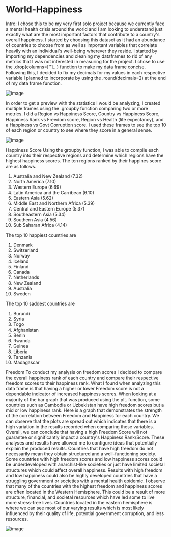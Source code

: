 # World-Happiness

Intro: I chose this to be my very first solo project because we currently face a mental health crisis around the world and I am looking to understand just exactly what are the most important factors that contribute to a country's overall happiness. I started by choosing this dataset as it had an abundance of countries to choose from as well as important variables that correlate heavily with an individual's well-being wherever they reside. I started by importing my dependencies and cleaning my dataframes to rid of any metrics that I was not interested in measuring for the project. I chose to use the .drop(columns=['']...) function to make my data frame concise. Following this, I decided to fix my decimals for my values in each respective variable I planned to incorporate by using the .round(decimals=2) at the end of my data frame function.

![image](https://github.com/nasr9000/World-Happiness/assets/128746625/372d298f-f2dd-4e95-8e35-fb3088f6e5ec)


In order to get a preview with the statistics I would be analyzing, I created multiple frames using the .groupby function comparing two or more metrics. I did a Region vs Happiness Score, Country vs Happiness Score, Happiness Rank vs Freedom score, Region vs Health (life expectancy), and a Happiness vs Govt Corruption score. I used these frames to see the top 10 of each region or country to see where they score in a general sense. 


![image](https://github.com/nasr9000/World-Happiness/assets/128746625/76ab639d-0268-48c1-b0e8-fbc7074ec68b)


Happiness Score
Using the groupby function, I was able to compile each country into their respective regions and determine which regions have the highest happiness scores. The ten regions ranked by their happines score are as follows.

1. Australia and New Zealand (7.32)
2. North America (7.10)
3. Western Europe (6.69)
4. Latin America and the Carribean (6.10)
5. Eastern Asia (5.62)
6. Middle East and Northern Africa (5.39)
7. Central and Eastern Europe (5.37)
8. Southeastern Asia (5.34) 
9. Southern Asia (4.56)
10. Sub Saharan Africa (4.14)

The top 10 happiest countries are
1. Denmark
2. Switzerland 
3. Norway 
4. Iceland 
5. Finland
6. Canada 
7. Netherlands
8. New Zealand
9. Australia
10. Sweden

The top 10 saddest countries are
1. Burundi
2. Syria
3. Togo
4. Afghanistan 
5. Benin 
6. Rwanda 
7. Guinea
8. Liberia
9. Tanzania
10. Madagascar


Freedom
To conduct my analysis on freedom scores I decided to compare the overall happiness rank of each country and compare their respective freedom scores to their happiness rank. What I found when analyzing this data frame is that having a higher or lower Freedom score is not a dependable indicator of increased happiness scores. When looking at a majority of the bar graph that was produced using the plt. function, some countries such as Cambodia or Uzbekistan have high freedom scores but a mid or low happiness rank. Here is a graph that demonstrates the strength of the correlation between Freedom and Happiness for each country. We can observe that the plots are spread out which indicates that there is a high variation in the results recorded when comparing these variables. Overall, we can conclude that having a high Freedom Score will not guarantee or significantly impact a country's Happiness Rank/Score. These analyses and results have allowed me to configure ideas that potentially explain the produced results. Countries that have high freedom do not necessarily mean they obtain structured and a well-functioning society. Some countries with high freedom scores and low happiness scores could be underdeveloped with anarchist-like societies or just have limited societal structures which could affect overall happiness. Results with high freedom and low happiness could also be highly developed countries that have a struggling government or societies with a mental health epidemic. I observe that many of the countries with the highest freedom and happiness scores are often located in the Western Hemisphere. This could be a result of more structure, financial, and societal resources which have led some to live more stress-free lives. Countries located in the eastern hemisphere is where we can see most of our varying results which is most likely influenced by their quality of life, potential government corruption, and less resources.   

![image](https://github.com/nasr9000/World-Happiness/assets/128746625/9be64f1c-fa46-457f-875e-3af5f9cadad5)


